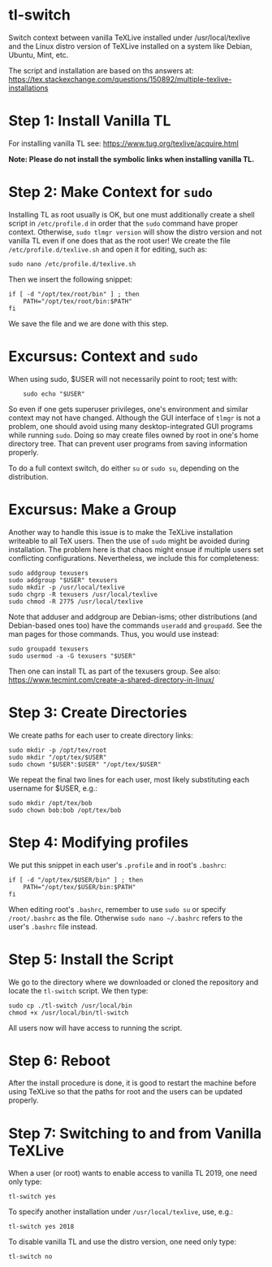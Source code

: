 # tl-switch
Switch context between vanilla TeXLive installed under /usr/local/texlive and the Linux distro version of TeXLive installed on a system like Debian, Ubuntu, Mint, etc.

The script and installation are based on ths answers at:
https://tex.stackexchange.com/questions/150892/multiple-texlive-installations

# Step 1: Install Vanilla TL
For installing vanilla TL see: https://www.tug.org/texlive/acquire.html

**Note: Please do not install the symbolic links when installing vanilla TL.**

# Step 2: Make Context for `sudo`
Installing TL as root usually is OK, but one must additionally create a shell script in `/etc/profile.d` in order that the `sudo` command have proper context. Otherwise, `sudo tlmgr version` will show the distro version and not vanilla TL even if one does that as the root user! We create the file `/etc/profile.d/texlive.sh` and open it for editing, such as:

    sudo nano /etc/profile.d/texlive.sh
    
Then we insert the following snippet:

    if [ -d "/opt/tex/root/bin" ] ; then
        PATH="/opt/tex/root/bin:$PATH"
    fi

We save the file and we are done with this step.

# Excursus: Context and `sudo`
When using sudo, $USER will not necessarily point to root; test with:

        sudo echo "$USER"
        
So even if one gets superuser privileges, one's environment and similar context may not have changed. Although the GUI interface of `tlmgr` is not a problem, one should avoid using many desktop-integrated GUI programs while running `sudo`. Doing so may create files owned by root in one's home directory tree. That can prevent user programs from saving information properly.
   
To do a full context switch, do either `su` or `sudo su`, depending on the distribution.

# Excursus: Make a Group
Another way to handle this issue is to make the TeXLive installation writeable to all TeX users. Then the use of `sudo` might be avoided during installation. The problem here is that chaos might ensue if multiple users set conflicting configurations. Nevertheless, we include this for completeness:

    sudo addgroup texusers
    sudo addgroup "$USER" texusers
    sudo mkdir -p /usr/local/texlive
    sudo chgrp -R texusers /usr/local/texlive
    sudo chmod -R 2775 /usr/local/texlive

Note that adduser and addgroup are Debian-isms; other distributions (and Debian-based ones too) have the commands `useradd` and `groupadd`. See the man pages for those commands. Thus, you would use instead:

    sudo groupadd texusers
    sudo usermod -a -G texusers "$USER"

Then one can install TL as part of the texusers group.
See also: https://www.tecmint.com/create-a-shared-directory-in-linux/

# Step 3: Create Directories
We create paths for each user to create directory links:

    sudo mkdir -p /opt/tex/root
    sudo mkdir "/opt/tex/$USER"
    sudo chown "$USER":$USER" "/opt/tex/$USER"
        
We repeat the final two lines for each user, most likely substituting each username for $USER, e.g.:

    sudo mkdir /opt/tex/bob
    sudo chown bob:bob /opt/tex/bob

# Step 4: Modifying profiles
We put this snippet in each user's `.profile` and in root's `.bashrc`:

    if [ -d "/opt/tex/$USER/bin" ] ; then
        PATH="/opt/tex/$USER/bin:$PATH"
    fi
        
When editing root's `.bashrc`, remember to use `sudo su` or specify `/root/.bashrc` as the file. Otherwise `sudo nano ~/.bashrc` refers to the user's `.bashrc` file instead.

# Step 5: Install the Script
We go to the directory where we downloaded or cloned the repository and locate the `tl-switch` script. We then type:

    sudo cp ./tl-switch /usr/local/bin
    chmod +x /usr/local/bin/tl-switch
    
All users now will have access to running the script.

# Step 6: Reboot
After the install procedure is done, it is good to restart the machine before using TeXLive so that the paths for root and the users can be updated properly.

# Step 7: Switching to and from Vanilla TeXLive
When a user (or root) wants to enable access to vanilla TL 2019, one need only type:

    tl-switch yes

To specify another installation under `/usr/local/texlive`, use, e.g.:

    tl-switch yes 2018

To disable vanilla TL and use the distro version, one need only type:

    tl-switch no
